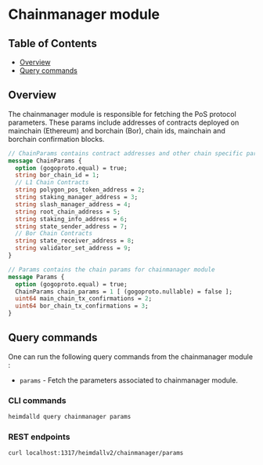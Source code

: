 <!-- TODO HV2 - update/verify the models, query, cli, and REST behaviour -->

# Chainmanager module

## Table of Contents

* [Overview](#overview)
* [Query commands](#query-commands)

## Overview

The chainmanager module is responsible for fetching the PoS protocol parameters. These params include addresses of contracts deployed on mainchain (Ethereum) and borchain (Bor), chain ids, mainchain and borchain confirmation blocks.

```protobuf
// ChainParams contains contract addresses and other chain specific parameters
message ChainParams {
  option (gogoproto.equal) = true;
  string bor_chain_id = 1;
  // L1 Chain Contracts
  string polygon_pos_token_address = 2;
  string staking_manager_address = 3;
  string slash_manager_address = 4;
  string root_chain_address = 5;
  string staking_info_address = 6;
  string state_sender_address = 7;
  // Bor Chain Contracts
  string state_receiver_address = 8;
  string validator_set_address = 9;
}

// Params contains the chain params for chainmanager module
message Params {
  option (gogoproto.equal) = true;
  ChainParams chain_params = 1 [ (gogoproto.nullable) = false ];
  uint64 main_chain_tx_confirmations = 2;
  uint64 bor_chain_tx_confirmations = 3;
}
```

## Query commands

One can run the following query commands from the chainmanager module :

* `params` - Fetch the parameters associated to chainmanager module.

### CLI commands

```bash
heimdalld query chainmanager params
```

### REST endpoints

```bash
curl localhost:1317/heimdallv2/chainmanager/params
```
